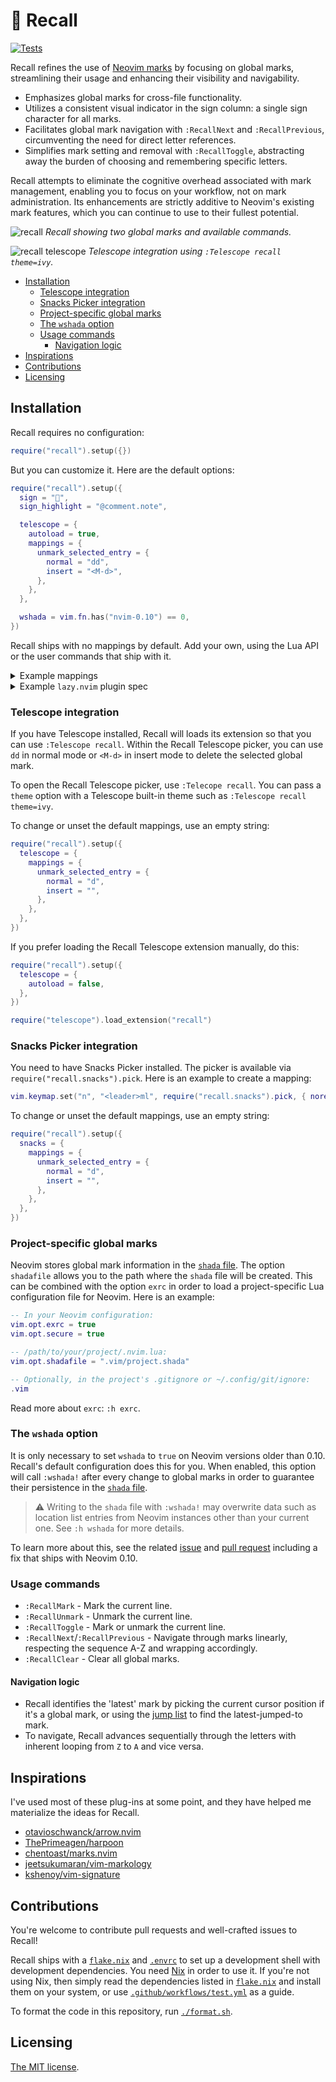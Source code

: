 # 🔖 Recall

[![Tests](https://github.com/fnune/recall.nvim/actions/workflows/test.yml/badge.svg)](https://github.com/fnune/recall.nvim/actions/workflows/test.yml)

Recall refines the use of [Neovim marks][marks] by focusing on global marks,
streamlining their usage and enhancing their visibility and navigability.

- Emphasizes global marks for cross-file functionality.
- Utilizes a consistent visual indicator in the sign column: a single sign
  character for all marks.
- Facilitates global mark navigation with `:RecallNext` and `:RecallPrevious`,
  circumventing the need for direct letter references.
- Simplifies mark setting and removal with `:RecallToggle`, abstracting away
  the burden of choosing and remembering specific letters.

Recall attempts to eliminate the cognitive overhead associated with mark
management, enabling you to focus on your workflow, not on mark administration.
Its enhancements are strictly additive to Neovim's existing mark features,
which you can continue to use to their fullest potential.

![recall](./recall.png)
_Recall showing two global marks and available commands._

![recall telescope](./recall-telescope.png)
_Telescope integration using `:Telescope recall theme=ivy`._

[marks]: https://neovim.io/doc/user/motion.html#mark-motions

<!-- vim-markdown-toc GFM -->

- [Installation](#installation)
  - [Telescope integration](#telescope-integration)
  - [Snacks Picker integration](#snacks-picker-integration)
  - [Project-specific global marks](#project-specific-global-marks)
  - [The `wshada` option](#the-wshada-option)
  - [Usage commands](#usage-commands)
    - [Navigation logic](#navigation-logic)
- [Inspirations](#inspirations)
- [Contributions](#contributions)
- [Licensing](#licensing)

<!-- vim-markdown-toc -->

## Installation

Recall requires no configuration:

```lua
require("recall").setup({})
```

But you can customize it. Here are the default options:

```lua
require("recall").setup({
  sign = "",
  sign_highlight = "@comment.note",

  telescope = {
    autoload = true,
    mappings = {
      unmark_selected_entry = {
        normal = "dd",
        insert = "<M-d>",
      },
    },
  },

  wshada = vim.fn.has("nvim-0.10") == 0,
})
```

Recall ships with no mappings by default. Add your own, using the Lua API or
the user commands that ship with it.

<details>
<summary>Example mappings</summary>

```lua
-- Using commands:
vim.keymap.set("n", "<leader>mm", ":RecallToggle<CR>", { noremap = true, silent = true })
vim.keymap.set("n", "<leader>mn", ":RecallNext<CR>", { noremap = true, silent = true })
vim.keymap.set("n", "<leader>mp", ":RecallPrevious<CR>", { noremap = true, silent = true })
vim.keymap.set("n", "<leader>mc", ":RecallClear<CR>", { noremap = true, silent = true })
vim.keymap.set("n", "<leader>ml", ":Telescope recall<CR>", { noremap = true, silent = true })

-- Using the Lua API:
local recall = require("recall")

vim.keymap.set("n", "<leader>mm", recall.toggle, { noremap = true, silent = true })
vim.keymap.set("n", "<leader>mn", recall.goto_next, { noremap = true, silent = true })
vim.keymap.set("n", "<leader>mp", recall.goto_prev, { noremap = true, silent = true })
vim.keymap.set("n", "<leader>mc", recall.clear, { noremap = true, silent = true })
vim.keymap.set("n", "<leader>ml", ":Telescope recall<CR>", { noremap = true, silent = true })
```

</details>

<details>
<summary>Example <code>lazy.nvim</code> plugin spec</summary>

```lua
{
  "fnune/recall.nvim",
  version = "*",
  config = function()
    local recall = require("recall")

    recall.setup({})

    vim.keymap.set("n", "<leader>mm", recall.toggle, { noremap = true, silent = true })
    vim.keymap.set("n", "<leader>mn", recall.goto_next, { noremap = true, silent = true })
    vim.keymap.set("n", "<leader>mp", recall.goto_prev, { noremap = true, silent = true })
    vim.keymap.set("n", "<leader>mc", recall.clear, { noremap = true, silent = true })
    vim.keymap.set("n", "<leader>ml", ":Telescope recall<CR>", { noremap = true, silent = true })
  end
}
```

</details>

### Telescope integration

If you have Telescope installed, Recall will loads its extension so that you
can use `:Telescope recall`. Within the Recall Telescope picker, you can use
`dd` in normal mode or `<M-d>` in insert mode to delete the selected global
mark.

To open the Recall Telescope picker, use `:Telecope recall`. You can pass a
`theme` option with a Telescope built-in theme such as `:Telescope recall
theme=ivy`.

To change or unset the default mappings, use an empty string:

```lua
require("recall").setup({
  telescope = {
    mappings = {
      unmark_selected_entry = {
        normal = "d",
        insert = "",
      },
    },
  },
})
```

If you prefer loading the Recall Telescope extension manually, do this:

```lua
require("recall").setup({
  telescope = {
    autoload = false,
  },
})

require("telescope").load_extension("recall")
```

### Snacks Picker integration

You need to have Snacks Picker installed.
The picker is available via `require("recall.snacks").pick`.
Here is an example to create a mapping:

```lua
vim.keymap.set("n", "<leader>ml", require("recall.snacks").pick, { noremap = true, silent = true })
```

To change or unset the default mappings, use an empty string:

```lua
require("recall").setup({
  snacks = {
    mappings = {
      unmark_selected_entry = {
        normal = "d",
        insert = "",
      },
    },
  },
})
```

### Project-specific global marks

Neovim stores global mark information in the [`shada` file][shada-docs]. The
option `shadafile` allows you to the path where the `shada` file will be
created. This can be combined with the option `exrc` in order to load a
project-specific Lua configuration file for Neovim. Here is an example:

```lua
-- In your Neovim configuration:
vim.opt.exrc = true
vim.opt.secure = true

-- /path/to/your/project/.nvim.lua:
vim.opt.shadafile = ".vim/project.shada"

-- Optionally, in the project's .gitignore or ~/.config/git/ignore:
.vim
```

Read more about `exrc`: `:h exrc`.

[shada-docs]: https://neovim.io/doc/user/starting.html#shada

### The `wshada` option

It is only necessary to set `wshada` to `true` on Neovim versions older than
0.10. Recall's default configuration does this for you. When enabled, this
option will call `:wshada!` after every change to global marks in order to
guarantee their persistence in the [`shada` file][shada-docs].

> ⚠️ Writing to the `shada` file with `:wshada!` may overwrite data such as
> location list entries from Neovim instances other than your current one. See
> `:h wshada` for more details.

To learn more about this, see the related [issue][shada-issue] and [pull
request][shada-pr] including a fix that ships with Neovim 0.10.

[shada-docs]: https://neovim.io/doc/user/starting.html#shada
[shada-issue]: https://github.com/neovim/neovim/issues/4295
[shada-pr]: https://github.com/neovim/neovim/pull/24936

### Usage commands

- `:RecallMark` - Mark the current line.
- `:RecallUnmark` - Unmark the current line.
- `:RecallToggle` - Mark or unmark the current line.
- `:RecallNext`/`:RecallPrevious` - Navigate through marks linearly, respecting
  the sequence A-Z and wrapping accordingly.
- `:RecallClear` - Clear all global marks.

#### Navigation logic

- Recall identifies the 'latest' mark by picking the current cursor position if
  it's a global mark, or using the [jump list][jumplist] to find the
  latest-jumped-to mark.
- To navigate, Recall advances sequentially through the letters with inherent
  looping from `Z` to `A` and vice versa.

[jumplist]: https://neovim.io/doc/user/motion.html#jump-motions

## Inspirations

I've used most of these plug-ins at some point, and they have helped me
materialize the ideas for Recall.

- [otavioschwanck/arrow.nvim](https://github.com/otavioschwanck/arrow.nvim)
- [ThePrimeagen/harpoon](https://github.com/ThePrimeagen/harpoon)
- [chentoast/marks.nvim](https://github.com/chentoast/marks.nvim)
- [jeetsukumaran/vim-markology](https://github.com/jeetsukumaran/vim-markology)
- [kshenoy/vim-signature](https://github.com/kshenoy/vim-signature)

## Contributions

You're welcome to contribute pull requests and well-crafted issues to Recall!

Recall ships with a [`flake.nix`](./flake.nix) and [`.envrc`](./.envrc) to set
up a development shell with development dependencies. You need
[Nix](https://nix.dev/) in order to use it. If you're not using Nix, then
simply read the dependencies listed in [`flake.nix`](./flake.nix) and install
them on your system, or use
[`.github/workflows/test.yml`](./.github/workflows/test.yml) as a guide.

To format the code in this repository, run [`./format.sh`](./format.sh).

## Licensing

[The MIT license](./LICENSE.md).
